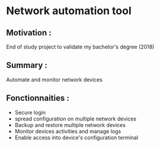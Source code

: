 # Network automation tool

## Motivation : 
End of study project to validate my bachelor's degree (2018)
## Summary : 
Automate and monitor network devices
## Fonctionnaities : 
- Secure login
- spread configuration on multiple network devices
- Backup and restore multiple network devices
- Monitor devices activities and manage logs
- Enable access into device's configuration terminal
